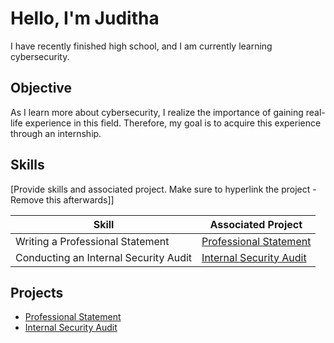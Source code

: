 # Hello, I'm Juditha

I have recently finished high school, and I am currently learning cybersecurity.

## Objective

As I learn more about cybersecurity, I realize the importance of gaining real-life experience in this field. Therefore, my goal is to acquire this experience through an internship.

## Skills
[Provide skills and associated project. Make sure to hyperlink the project - Remove this afterwards]]

| Skill                                         | Associated Project         |
|-----------------------------------------------|----------------------------|
| Writing a Professional Statement          | <a href="https://github.com/JudBie/Professional-Statement/tree/main">Professional Statement</a>|
| Conducting an Internal Security Audit | <a href="https://github.com/JudBie/Internal-Security-Audit/tee/main">Internal Security Audit</a>|


## Projects
- <a href="https://github.com/JudBie/Professional-Statement/tee/main">Professional Statement</a>
- <a href="https://github.com/JudBie/Internal-Security-Audit/tee/main">Internal Security Audit</a>

